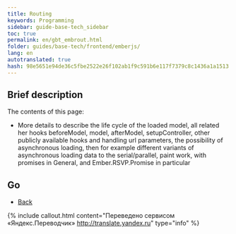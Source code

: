 ```yaml
--- 
title: Routing 
keywords: Programming 
sidebar: guide-base-tech_sidebar 
toc: true 
permalink: en/gbt_embrout.html 
folder: guides/base-tech/frontend/emberjs/ 
lang: en 
autotranslated: true 
hash: 98e5651e94de36c5fbe2522e26f102ab1f9c591b6e117f7379c8c1436a1a1513 
--- 
```


## Brief description 

The contents of this page: 

* More details to describe the life cycle of the loaded model, all related her hooks beforeModel, model, afterModel, setupController, other publicly available hooks and handling url parameters, the possibility of asynchronous loading, then for example different variants of asynchronous loading data to the serial/parallel, paint work, with promises in General, and Ember.RSVP.Promise in particular 

## Go 

* [Back](gbt_emberjs.html)


{% include callout.html content="Переведено сервисом «Яндекс.Переводчик» <http://translate.yandex.ru>" type="info" %}
